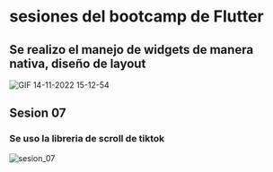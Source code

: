 # sesiones del bootcamp de Flutter

## Se realizo el manejo de widgets de manera nativa, diseño de layout 

![GIF 14-11-2022 15-12-54](https://user-images.githubusercontent.com/58452664/201756436-4e87b906-3cd3-4a1a-9ee6-e78227804cd0.gif)

## Sesion 07
### Se uso la libreria de scroll de tiktok
 
![sesion_07](https://user-images.githubusercontent.com/58452664/202235826-f8e553d9-e51b-4c59-bad1-1df99c3d2e09.PNG)
